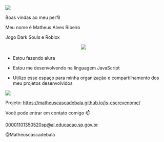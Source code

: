 ![](https://preview.fontget.com/tmp/665465ebb1a72.png)


Boas vindas ao meu perfil 

Meu nome é Matheus Alves Ribeiro

Jogo Dark Souls e Roblox

ㅤㅤㅤㅤㅤㅤㅤㅤㅤㅤㅤㅤㅤㅤ ㅤㅤㅤㅤ![](https://media1.tenor.com/m/rrooJHizb3sAAAAd/gojo-gojo-satoru.gif)


* Estou fazendo alura

* Estou me desenvolvendo na linguagem JavaScript

* Utilizo esse espaço para minha organização e compartilhamento dos meu projetos desenvolvidos


![](https://pin.it/6y7Y7E7l)

Projeto: https://matheuscascadebala.github.io/js-escrevenome/

Você pode entrar em contato comigo 📫

00001101350520sp@al.educacao.sp.gov.br

@Matheuscascadebala
